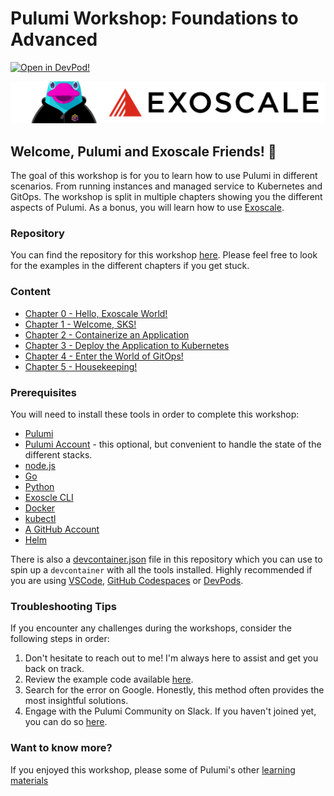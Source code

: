 # Pulumi Workshop: Foundations to Advanced

[![Open in DevPod!](https://devpod.sh/assets/open-in-devpod.svg)](https://devpod.sh/open#https://github.com/dirien/pulumi-exoscale-workshop)

<img src="img/main.png">

## Welcome, Pulumi and Exoscale Friends! 👋

The goal of this workshop is for you to learn how to use Pulumi in different scenarios. From running instances and
managed service to Kubernetes and GitOps. The workshop is split in multiple chapters showing you the different aspects
of Pulumi. As a bonus, you will learn how to use [Exoscale](https://www.exoscale.com/).

### Repository

You can find the repository for this workshop [here](https://github.com/dirien/pulumi-exoscale-workshop). Please feel
free to look for the examples in the different chapters if you get stuck.

### Content

- [Chapter 0 - Hello, Exoscale World!](./00-hello-exoscale-world.md)
- [Chapter 1 - Welcome, SKS!](./01-sks-cluster-setup.md)
- [Chapter 2 - Containerize an Application](./02-app.md)
- [Chapter 3 - Deploy the Application to Kubernetes](./03-simple-deploy-app.md)
- [Chapter 4 - Enter the World of GitOps!](./04-argocd-setup.md)
- [Chapter 5 - Housekeeping!](./05-housekeeping.md)

### Prerequisites

You will need to install these tools in order to complete this workshop:

- [Pulumi](https://www.pulumi.com/docs/get-started/install/)
- [Pulumi Account](https://app.pulumi.com/signup) - this optional, but convenient to handle the state of the different
  stacks.
- [node.js](https://nodejs.org/en/download/)
- [Go](https://golang.org/doc/install)
- [Python](https://www.python.org/downloads/)
- [Exoscle CLI](https://community.exoscale.com/documentation/tools/exoscale-command-line-interface/)
- [Docker](https://docs.docker.com/get-docker/)
- [kubectl](https://kubernetes.io/docs/tasks/tools/)
- [A GitHub Account](https://github.com/signup)
- [Helm](https://helm.sh/docs/intro/install/)

There is also a [devcontainer.json](.devcontainer/devcontainer.json) file in this repository which you can use to spin
up a `devcontainer` with all the tools installed. Highly recommended if you are
using [VSCode](https://code.visualstudio.com/docs/devcontainers/containers), [GitHub Codespaces](https://docs.github.com/en/codespaces/overview)
or
[DevPods](https://devpod.sh).

### Troubleshooting Tips

If you encounter any challenges during the workshops, consider the following steps in order:

1. Don't hesitate to reach out to me! I'm always here to assist and get you back on track.
1. Review the example code available [here](https://github.com/dirien/pulumi-exoscale-workshop).
1. Search for the error on Google. Honestly, this method often provides the most insightful solutions.
1. Engage with the Pulumi Community on Slack. If you haven't joined yet, you can do
   so [here](https://slack.pulumi.com/).

### Want to know more?

If you enjoyed this workshop, please some of Pulumi's other [learning materials](https://www.pulumi.com/learn/)

